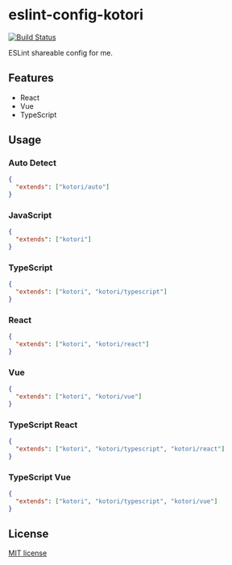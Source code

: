 # eslint-config-kotori

[![Build Status](https://travis-ci.com/kokororin/eslint-config-kotori.svg?branch=master)](https://travis-ci.com/kokororin/eslint-config-kotori)

ESLint shareable config for me.

## Features

- React
- Vue
- TypeScript

## Usage

### Auto Detect

```json
{
  "extends": ["kotori/auto"]
}
```

### JavaScript

```json
{
  "extends": ["kotori"]
}
```

### TypeScript

```json
{
  "extends": ["kotori", "kotori/typescript"]
}
```

### React

```json
{
  "extends": ["kotori", "kotori/react"]
}
```

### Vue

```json
{
  "extends": ["kotori", "kotori/vue"]
}
```

### TypeScript React

```json
{
  "extends": ["kotori", "kotori/typescript", "kotori/react"]
}
```

### TypeScript Vue

```json
{
  "extends": ["kotori", "kotori/typescript", "kotori/vue"]
}
```

## License

[MIT license](http://opensource.org/licenses/mit-license.php)
